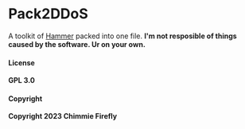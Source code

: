 # Pack2DDoS

A toolkit of [Hammer](https://github.com/cyweb/hammer) packed into one file. **I'm not resposible of things caused by the software. Ur on your own.**

#### License

**GPL 3.0**

#### Copyright

**Copyright 2023 Chimmie Firefly**
